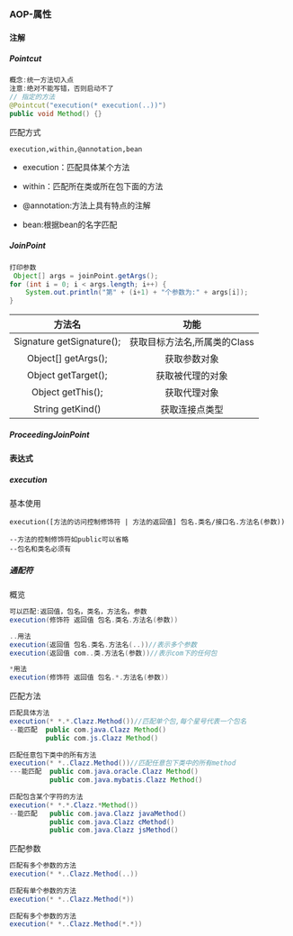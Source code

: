 ### AOP-属性

#### 注解

##### Pointcut

```java
概念:统一方法切入点
注意:绝对不能写错，否则启动不了
// 指定的方法
@Pointcut("execution(* execution(..))")
public void Method() {}
```

匹配方式

```
execution,within,@annotation,bean
```

- execution：匹配具体某个方法

- within：匹配所在类或所在包下面的方法

- @annotation:方法上具有特点的注解
- bean:根据bean的名字匹配

##### JoinPoint

```java
打印参数
 Object[] args = joinPoint.getArgs();
for (int i = 0; i < args.length; i++) {
    System.out.println("第" + (i+1) + "个参数为:" + args[i]);
}
```

|          方法名           |             功能             |
| :-----------------------: | :--------------------------: |
| Signature getSignature(); | 获取目标方法名,所属类的Class |
|    Object[] getArgs();    |         获取参数对象         |
|    Object getTarget();    |       获取被代理的对象       |
|     Object getThis();     |         获取代理对象         |
|     String getKind()      |        获取连接点类型        |

##### ProceedingJoinPoint

#### 表达式

##### execution

基本使用

```
execution([方法的访问控制修饰符 | 方法的返回值] 包名.类名/接口名.方法名(参数))

--方法的控制修饰符如public可以省略
--包名和类名必须有
```



##### 通配符

概览

```java
可以匹配:返回值，包名，类名，方法名，参数
execution(修饰符 返回值 包名.类名.方法名(参数))

..用法
execution(返回值 包名.类名.方法名(..))//表示多个参数
execution(返回值 com..类.方法名(参数))//表示com下的任何包

*用法
execution(修饰符 返回值 包名.*.方法名(参数))
```

匹配方法

```JAVA
匹配具体方法
execution(* *.*.Clazz.Method())//匹配单个包,每个星号代表一个包名
--能匹配  public com.java.Clazz Method()
    	 public com.js.Clazz Method()
    
匹配任意包下类中的所有方法
execution(* *..Clazz.Method())//匹配任意包下类中的所有method
---能匹配  public com.java.oracle.Clazz Method()
    	  public com.java.mybatis.Clazz Method()
    
匹配包含某个字符的方法
execution(* *.*.Clazz.*Method())
--能匹配   public com.java.Clazz javaMethod()
    	  public com.java.Clazz cMethod()
    	  public com.java.Clazz jsMethod()
```



匹配参数

```JAVA
匹配有多个参数的方法
execution(* *..Clazz.Method(..))
    
匹配有单个参数的方法
execution(* *..Clazz.Method(*))
    
匹配有多个参数的方法
execution(* *..Clazz.Method(*.*))
```





